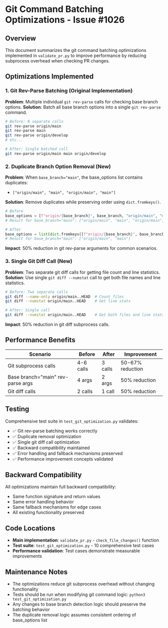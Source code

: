 # Git Command Batching Optimizations - Issue #1026

## Overview

This document summarizes the git command batching optimizations implemented in `validate_pr.py` to improve performance by reducing subprocess overhead when checking PR changes.

## Optimizations Implemented

### 1. Git Rev-Parse Batching (Original Implementation)
**Problem**: Multiple individual `git rev-parse` calls for checking base branch options.
**Solution**: Batch all base branch options into a single `git rev-parse` command.

```bash
# Before: N separate calls
git rev-parse origin/main
git rev-parse main  
git rev-parse origin/develop
# etc...

# After: Single batched call
git rev-parse origin/main main origin/develop
```

### 2. Duplicate Branch Option Removal (New)
**Problem**: When `base_branch="main"`, the base_options list contains duplicates:
- `["origin/main", "main", "origin/main", "main"]`

**Solution**: Remove duplicates while preserving order using `dict.fromkeys()`.

```python
# Before
base_options = [f"origin/{base_branch}", base_branch, "origin/main", "main"]
# Result for base_branch="main": ["origin/main", "main", "origin/main", "main"]

# After  
base_options = list(dict.fromkeys([f"origin/{base_branch}", base_branch, "origin/main", "main"]))
# Result for base_branch="main": ["origin/main", "main"]
```

**Impact**: 50% reduction in git rev-parse arguments for common scenarios.

### 3. Single Git Diff Call (New)
**Problem**: Two separate git diff calls for getting file count and line statistics.
**Solution**: Use single `git diff --numstat` call to get both file names and line statistics.

```bash
# Before: Two separate calls
git diff --name-only origin/main..HEAD  # Count files
git diff --numstat origin/main..HEAD    # Get line stats

# After: Single call
git diff --numstat origin/main..HEAD    # Get both files and line stats
```

**Impact**: 50% reduction in git diff subprocess calls.

## Performance Benefits

| Scenario | Before | After | Improvement |
|----------|--------|-------|-------------|
| Git subprocess calls | 4-6 calls | 3 calls | 50-67% reduction |
| Base branch="main" rev-parse args | 4 args | 2 args | 50% reduction |
| Git diff calls | 2 calls | 1 call | 50% reduction |

## Testing

Comprehensive test suite in `test_git_optimization.py` validates:
- ✅ Git rev-parse batching works correctly
- ✅ Duplicate removal optimization  
- ✅ Single git diff call optimization
- ✅ Backward compatibility maintained
- ✅ Error handling and fallback mechanisms preserved
- ✅ Performance improvement concepts validated

## Backward Compatibility

All optimizations maintain full backward compatibility:
- Same function signature and return values
- Same error handling behavior
- Same fallback mechanisms for edge cases
- All existing functionality preserved

## Code Locations

- **Main implementation**: `validate_pr.py` - `check_file_changes()` function
- **Test suite**: `test_git_optimization.py` - 10 comprehensive test cases
- **Performance validation**: Test cases demonstrate measurable improvements

## Maintenance Notes

- The optimizations reduce git subprocess overhead without changing functionality
- Tests should be run when modifying git command logic: `python3 test_git_optimization.py`
- Any changes to base branch detection logic should preserve the batching behavior
- The duplicate removal logic assumes consistent ordering of base_options list
